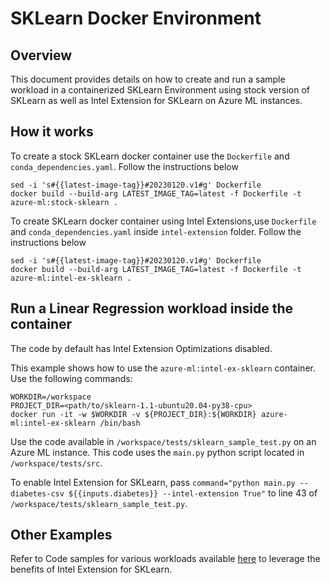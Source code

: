 # SKLearn Docker Environment 

## Overview
This document provides details on how to create and run a sample workload in a containerized SKLearn Environment using stock version of SKLearn as well as Intel Extension for SKLearn on Azure ML instances.

## How it works
To create a stock SKLearn docker container use the `Dockerfile` and `conda_dependencies.yaml`. Follow the instructions below
```
sed -i 's#{{latest-image-tag}}#20230120.v1#g' Dockerfile 
docker build --build-arg LATEST_IMAGE_TAG=latest -f Dockerfile -t azure-ml:stock-sklearn .
```

To create SKLearn docker container using Intel Extensions,use `Dockerfile` and `conda_dependencies.yaml` inside `intel-extension` folder. Follow the instructions below
```
sed -i 's#{{latest-image-tag}}#20230120.v1#g' Dockerfile 
docker build --build-arg LATEST_IMAGE_TAG=latest -f Dockerfile -t azure-ml:intel-ex-sklearn .
```

## Run a Linear Regression workload inside the container
The code by default has Intel Extension Optimizations disabled.

This example shows how to use the `azure-ml:intel-ex-sklearn` container. Use the following commands:
```
WORKDIR=/workspace
PROJECT_DIR=<path/to/sklearn-1.1-ubuntu20.04-py38-cpu>
docker run -it -w $WORKDIR -v ${PROJECT_DIR}:${WORKDIR} azure-ml:intel-ex-sklearn /bin/bash 
```
Use the code available in `/workspace/tests/sklearn_sample_test.py` on an Azure ML instance. This code uses the `main.py` python script located in `/workspace/tests/src`. 

To enable Intel Extension for SKLearn, pass `command="python main.py --diabetes-csv ${{inputs.diabetes}} --intel-extension True"` to line 43 of `/workspace/tests/sklearn_sample_test.py`.

## Other Examples 
Refer to Code samples for various workloads available [here](https://github.com/intel/scikit-learn-intelex/tree/master/examples/notebooks#snake-intelr-extension-for-scikit-learn-notebooks) to leverage the benefits of Intel Extension for SKLearn.


